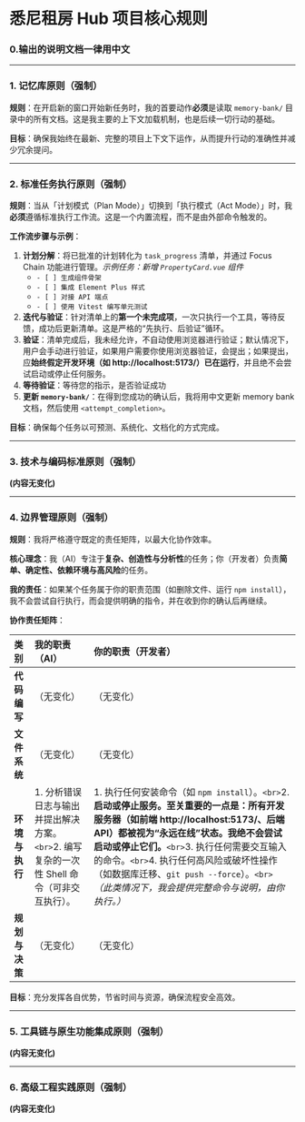 # 悉尼租房 Hub 项目核心规则



### 0.输出的说明文档一律用中文

---



### 1. 记忆库原则（强制）

**规则**：在开启新的窗口开始新任务时，我的首要动作**必须**是读取 `memory-bank/` 目录中的所有文档。这是我主要的上下文加载机制，也是后续一切行动的基础。

**目标**：确保我始终在最新、完整的项目上下文下运作，从而提升行动的准确性并减少冗余提问。

---

### 2. 标准任务执行原则（强制）

**规则**：当从「计划模式（Plan Mode）」切换到「执行模式（Act Mode）」时，我**必须**遵循标准执行工作流。这是一个内置流程，而不是由外部命令触发的。

**工作流步骤与示例**：

1. **计划分解**：将已批准的计划转化为 `task_progress` 清单，并通过 Focus Chain 功能进行管理。*示例任务：新增 `PropertyCard.vue` 组件*
   * `- [ ] 生成组件骨架`
   * `- [ ] 集成 Element Plus 样式`
   * `- [ ] 对接 API 端点`
   * `- [ ] 使用 Vitest 编写单元测试`
2. **迭代与验证**：针对清单上的**第一个未完成项**，一次只执行一个工具，等待反馈，成功后更新清单。这是严格的“先执行、后验证”循环。
3. **验证**：清单完成后，我未经允许，不自动使用浏览器进行验证；默认情况下，用户会手动进行验证，如果用户需要你使用浏览器验证，会提出；如果提出，应**始终假定开发环境（如 http://localhost:5173/）已在运行**，并且绝不会尝试启动或停止任何服务。
4. **等待验证**：等待您的指示，是否验证成功
5. **更新 `memory-bank/`**：在得到您成功的确认后，我将用中文更新 memory bank 文档，然后使用 `<attempt_completion>`。

**目标**：确保每个任务以可预测、系统化、文档化的方式完成。

---

### 3. 技术与编码标准原则（强制）

**(内容无变化)**

---

### 4. 边界管理原则（强制）

**规则**：我将严格遵守既定的责任矩阵，以最大化协作效率。

**核心理念**：我（AI）专注于**复杂、创造性与分析性**的任务；你（开发者）负责**简单、确定性、依赖环境与高风险**的任务。

**我的责任**：如果某个任务属于你的职责范围（如删除文件、运行 `npm install`），我不会尝试自行执行，而会提供明确的指令，并在收到你的确认后再继续。

**协作责任矩阵**：

| 类别                 | 我的职责（AI）                                                                                | 你的职责（开发者）                                                                                                                                                                                                                                                                                                                                                                                 |
| :------------------- | :-------------------------------------------------------------------------------------------- | :------------------------------------------------------------------------------------------------------------------------------------------------------------------------------------------------------------------------------------------------------------------------------------------------------------------------------------------------------------------------------------------------- |
| **代码编写**   | （无变化）                                                                                    | （无变化）                                                                                                                                                                                                                                                                                                                                                                                         |
| **文件系统**   | （无变化）                                                                                    | （无变化）                                                                                                                                                                                                                                                                                                                                                                                         |
| **环境与执行** | 1. 分析错误日志与输出并提出解决方案。`<br>`2. 编写复杂的一次性 Shell 命令（可非交互执行）。 | 1. 执行任何安装命令（如 `npm install`）。`<br>`2. **启动或停止服务。至关重要的一点是：所有开发服务器（如前端 http://localhost:5173/、后端API）都被视为“永远在线”状态。我绝不会尝试启动或停止它们。**`<br>`3. 执行任何需要交互输入的命令。`<br>`4. 执行任何高风险或破坏性操作（如数据库迁移、`git push --force`）。`<br>`*（此类情况下，我会提供完整命令与说明，由你执行。）* |
| **规划与决策** | （无变化）                                                                                    | （无变化）                                                                                                                                                                                                                                                                                                                                                                                         |

**目标**：充分发挥各自优势，节省时间与资源，确保流程安全高效。

---

### 5. 工具链与原生功能集成原则（强制）

**(内容无变化)**

---

### 6. 高级工程实践原则（强制）

**(内容无变化)**
